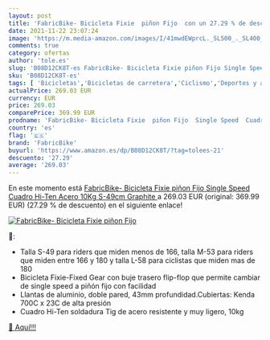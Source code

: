 ```yaml
---
layout: post
title: 'FabricBike- Bicicleta Fixie  piñon Fijo  con un 27.29 % de descuento'
date: 2021-11-22 23:07:24
image: 'https://m.media-amazon.com/images/I/41mwdEWprcL._SL500_._SL400_.jpg'
comments: true
category: ofertas
author: 'tole.es'
slug: 'B08D12CK8T-es FabricBike- Bicicleta Fixie piñon Fijo Single Speed Cuadro...'
sku: 'B08D12CK8T-es'
tags: [ 'Bicicletas','Bicicletas de carretera','Ciclismo','Deportes y aire libre','Ropa y equipo para deportes','bicicleta','fabricbike', ]
actualPrice: 269.03 EUR
currency: EUR
price: 269.03
comparePrice: 369.99 EUR
prodname: 'FabricBike- Bicicleta Fixie  piñon Fijo  Single Speed  Cuadro Hi-Ten Acero  10Kg  S-49cm  Graphite '
country: 'es'
flag: '🇪🇸'
brand: 'FabricBike'
buyurl: 'https://www.amazon.es/dp/B08D12CK8T/?tag=tolees-21'
descuento: '27.29'
average: '269.03'
---
```


En este momento está [FabricBike- Bicicleta Fixie  piñon Fijo  Single Speed  Cuadro Hi-Ten Acero  10Kg  S-49cm  Graphite ](https://www.amazon.es/dp/B08D12CK8T/?tag=tolees-21) a 269.03 EUR (original: 369.99 EUR) (27.29 %  de descuento) en el siguiente enlace!

[![FabricBike- Bicicleta Fixie  piñon Fijo ](https://m.media-amazon.com/images/I/41mwdEWprcL._SL500_._SL400_.jpg)](https://www.amazon.es/dp/B08D12CK8T/?tag=tolees-21)

🔎:

- Talla S-49 para riders que miden menos de 166, talla M-53 para riders que miden entre 166 y 180 y talla L-58 para ciclistas que miden mas de 180
- Bicicleta Fixie-Fixed Gear con buje trasero flip-flop que permite cambiar de single speed a piñón fijo con facilidad
- Llantas de aluminio, doble pared, 43mm profundidad.Cubiertas: Kenda 700C x 23C de alta presión
- Cuadro Hi-Ten soldadura Tig de acero resistente y muy ligero, 10kg

[🛒 Aquí!!!](https://www.amazon.es/dp/B08D12CK8T/?tag=tolees-21)
